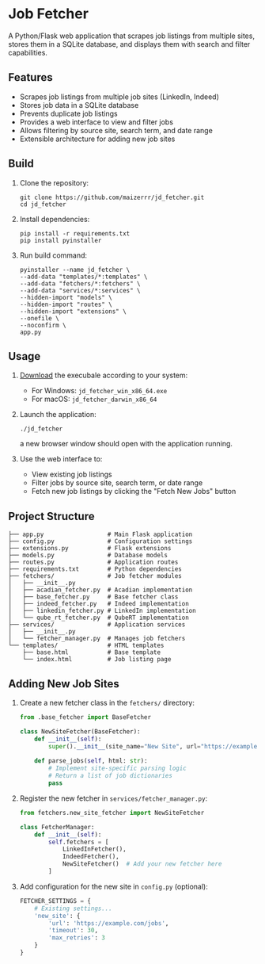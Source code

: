 # Job Fetcher

A Python/Flask web application that scrapes job listings from multiple sites, stores them in a SQLite database, and displays them with search and filter capabilities.

## Features

- Scrapes job listings from multiple job sites (LinkedIn, Indeed)
- Stores job data in a SQLite database
- Prevents duplicate job listings
- Provides a web interface to view and filter jobs
- Allows filtering by source site, search term, and date range
- Extensible architecture for adding new job sites

## Build

1. Clone the repository:
   ```
   git clone https://github.com/maizerrr/jd_fetcher.git
   cd jd_fetcher
   ```

2. Install dependencies:
   ```
   pip install -r requirements.txt
   pip install pyinstaller
   ```
3. Run build command:
   ```
   pyinstaller --name jd_fetcher \
   --add-data "templates/*:templates" \
   --add-data "fetchers/*:fetchers" \
   --add-data "services/*:services" \
   --hidden-import "models" \
   --hidden-import "routes" \
   --hidden-import "extensions" \
   --onefile \
   --noconfirm \
   app.py
   ```

## Usage

1. <a href="https://github.com/maizerrr/jd_fetcher/releases">Download</a> the execubale according to your system:
   - For Windows: `jd_fetcher_win_x86_64.exe`
   - For macOS: `jd_fetcher_darwin_x86_64`

2. Launch the application:
   ```
   ./jd_fetcher
   ```
   a new browser window should open with the application running.

3. Use the web interface to:
   - View existing job listings
   - Filter jobs by source site, search term, or date range
   - Fetch new job listings by clicking the "Fetch New Jobs" button

## Project Structure

```
├── app.py                  # Main Flask application
├── config.py               # Configuration settings
├── extensions.py           # Flask extensions
├── models.py               # Database models
├── routes.py               # Application routes
├── requirements.txt        # Python dependencies
├── fetchers/               # Job fetcher modules
│   ├── __init__.py
│   ├── acadian_fetcher.py  # Acadian implementation
│   ├── base_fetcher.py     # Base fetcher class
│   ├── indeed_fetcher.py   # Indeed implementation
│   ├── linkedin_fetcher.py # LinkedIn implementation
│   └── qube_rt_fetcher.py  # QubeRT implementation
├── services/               # Application services
│   ├── __init__.py
│   └── fetcher_manager.py  # Manages job fetchers
└── templates/              # HTML templates
    ├── base.html           # Base template
    └── index.html          # Job listing page
```

## Adding New Job Sites

1. Create a new fetcher class in the `fetchers/` directory:
   ```python
   from .base_fetcher import BaseFetcher
   
   class NewSiteFetcher(BaseFetcher):
       def __init__(self):
           super().__init__(site_name="New Site", url="https://example.com/jobs")
       
       def parse_jobs(self, html: str):
           # Implement site-specific parsing logic
           # Return a list of job dictionaries
           pass
   ```

2. Register the new fetcher in `services/fetcher_manager.py`:
   ```python
   from fetchers.new_site_fetcher import NewSiteFetcher
   
   class FetcherManager:
       def __init__(self):
           self.fetchers = [
               LinkedInFetcher(),
               IndeedFetcher(),
               NewSiteFetcher()  # Add your new fetcher here
           ]
   ```

3. Add configuration for the new site in `config.py` (optional):
   ```python
   FETCHER_SETTINGS = {
       # Existing settings...
       'new_site': {
           'url': 'https://example.com/jobs',
           'timeout': 30,
           'max_retries': 3
       }
   }
   ```